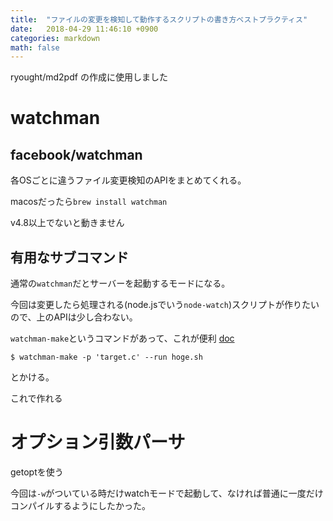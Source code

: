 ```yaml
---
title:  "ファイルの変更を検知して動作するスクリプトの書き方ベストプラクティス"
date:   2018-04-29 11:46:10 +0900
categories: markdown
math: false
---
```


ryought/md2pdf の作成に使用しました

# watchman
## facebook/watchman
各OSごとに違うファイル変更検知のAPIをまとめてくれる。

macosだったら`brew install watchman`

v4.8以上でないと動きません

## 有用なサブコマンド
通常の`watchman`だとサーバーを起動するモードになる。

今回は変更したら処理される(node.jsでいう`node-watch`)スクリプトが作りたいので、上のAPIは少し合わない。

`watchman-make`というコマンドがあって、これが便利
[doc](https://facebook.github.io/watchman/docs/watchman-make.html)

```
$ watchman-make -p 'target.c' --run hoge.sh
```

とかける。

これで作れる

# オプション引数パーサ

getoptを使う

今回は`-w`がついている時だけwatchモードで起動して、なければ普通に一度だけコンパイルするようにしたかった。

